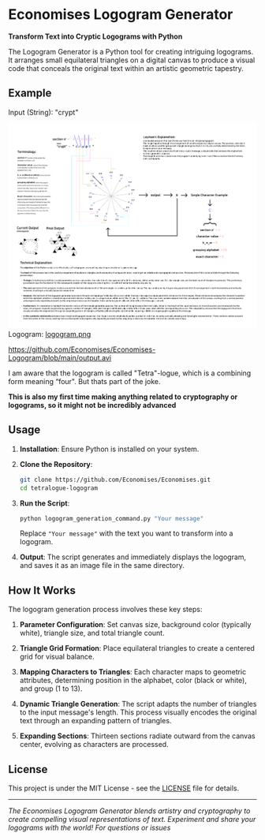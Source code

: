 # Economises Logogram Generator 

**Transform Text into Cryptic Logograms with Python**

The Logogram Generator is a Python tool for creating intriguing logograms. It arranges small equilateral triangles on a digital canvas to produce a visual code that conceals the original text within an artistic geometric tapestry.

## Example

Input (String): "crypt"

![alt text](assets/tetralogue.png)
Logogram: [logogram.png](assets/tetralogue.png)

https://github.com/Economises/Economises-Logogram/blob/main/output.avi

I am aware that the logogram is called "Tetra"-logue, which is a combining form meaning “four". But thats part of the joke.

**This is also my first time making anything related to cryptography or logograms, so it might not be incredibly advanced**

## Usage

1. **Installation**: Ensure Python is installed on your system.

2. **Clone the Repository**:

    ```bash
    git clone https://github.com/Economises/Economises.git
    cd tetralogue-logogram
    ```

3. **Run the Script**:

    ```bash
    python logogram_generation_command.py "Your message"
    ```

   Replace `"Your message"` with the text you want to transform into a logogram.

4. **Output**: The script generates and immediately displays the logogram, and saves it as an image file in the same directory.

## How It Works

The logogram generation process involves these key steps:

1. **Parameter Configuration**: Set canvas size, background color (typically white), triangle size, and total triangle count.

2. **Triangle Grid Formation**: Place equilateral triangles to create a centered grid for visual balance.

3. **Mapping Characters to Triangles**: Each character maps to geometric attributes, determining position in the alphabet, color (black or white), and group (1 to 13).

4. **Dynamic Triangle Generation**: The script adapts the number of triangles to the input message's length. This process visually encodes the original text through an expanding pattern of triangles.

5. **Expanding Sections**: Thirteen sections radiate outward from the canvas center, evolving as characters are processed.


## License

This project is under the MIT License - see the [LICENSE](LICENSE) file for details.

---

*The  Economises Logogram Generator blends artistry and cryptography to create compelling visual representations of text. Experiment and share your logograms with the world! For questions or issues*

